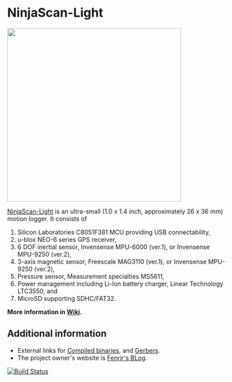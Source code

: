 NinjaScan-Light
===============

<a href='https://github.com/fenrir-naru/ninja-scan-light/blob/master/board/NinjaScanLight-board_impl.jpg'><img src='https://raw.githubusercontent.com/fenrir-naru/ninja-scan-light/master/board/NinjaScanLight-board_impl-thumb.jpg' width='400px' /></a>

[NinjaScan-Light](https://github.com/fenrir-naru/ninja-scan-light/wiki) is an ultra-small (1.0 x 1.4 inch, approximately 26 x 36 mm) motion logger. 
It consists of
 
1. Silicon Laboratories C8051F381 MCU providing USB connectability, 
1. u-blox NEO-6 series GPS receiver, 
1. 6 DOF inertial sensor, Invensense MPU-6000 (ver.1), or Invensense MPU-9250 (ver.2), 
1. 3-axis magnetic sensor, Freescale MAG3110 (ver.1), or Invensense MPU-9250 (ver.2), 
1. Pressure sensor, Measurement specialties MS5611, 
1. Power management including Li-Ion battery charger, Linear Technology LTC3550, and 
1. MicroSD supporting SDHC/FAT32. 

**More information in [Wiki](https://github.com/fenrir-naru/ninja-scan-light/wiki).**

## Additional information
* External links for [Compiled binaries](https://drive.google.com/folderview?id=0ByrAl6X3Khv2S3h3VGRMTkl1T1U&usp=sharing), and [Gerbers](https://drive.google.com/folderview?id=0ByrAl6X3Khv2TkJ5Wkp4RmhMWjg&usp=sharing).
* The project owner's website is [Fenrir's BLog](http://fenrir.naruoka.org/).

[![Build Status](https://travis-ci.org/fenrir-naru/ninja-scan-light.svg?branch=master)](https://travis-ci.org/fenrir-naru/ninja-scan-light)